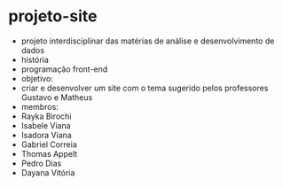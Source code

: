 # projeto-site
- projeto interdisciplinar das matérias de análise e desenvolvimento de dados
- história 
- programação front-end
- objetivo:
- criar e desenvolver um site com o tema sugerido pelos professores Gustavo e Matheus
- membros:
- Rayka Birochi
- Isabele Viana
- Isadora Viana
- Gabriel Correia
- Thomas Appelt
- Pedro Dias
- Dayana Vitória
